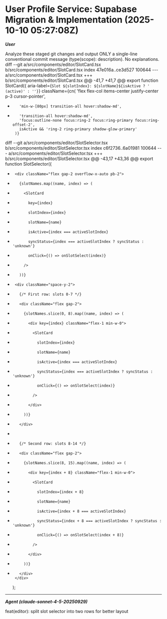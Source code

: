 <!-- Generated by SpecStory -->

# User Profile Service: Supabase Migration & Implementation (2025-10-10 05:27:08Z)

<!-- Claude Code Session 70c20cc4-3208-4764-be08-f413dfeb5ecf (2025-10-10_05-27-08Z) -->

_**User**_

Analyze these staged git changes and output ONLY a single-line conventional commit message (type(scope): description). No explanations.
diff --git a/src/components/editor/SlotCard.tsx b/src/components/editor/SlotCard.tsx
index 47e016a..ce3d527 100644
--- a/src/components/editor/SlotCard.tsx
+++ b/src/components/editor/SlotCard.tsx
@@ -41,7 +41,7 @@ export function SlotCard({
       aria-label={`Slot ${slotIndex}: ${slotName}${isActive ? ' (active)' : ''}`}
       className={cn(
         'flex flex-col items-center justify-center p-3 cursor-pointer',
-        'min-w-[80px] transition-all hover:shadow-md',
+        'transition-all hover:shadow-md',
         'focus:outline-none focus:ring-2 focus:ring-primary focus:ring-offset-2',
         isActive && 'ring-2 ring-primary shadow-glow-primary'
       )}
diff --git a/src/components/editor/SlotSelector.tsx b/src/components/editor/SlotSelector.tsx
index c6f2736..6a01981 100644
--- a/src/components/editor/SlotSelector.tsx
+++ b/src/components/editor/SlotSelector.tsx
@@ -43,17 +43,36 @@ export function SlotSelector({
         </Button>
       </div>
 
-      <div className="flex gap-2 overflow-x-auto pb-2">
-        {slotNames.map((name, index) => (
-          <SlotCard
-            key={index}
-            slotIndex={index}
-            slotName={name}
-            isActive={index === activeSlotIndex}
-            syncStatus={index === activeSlotIndex ? syncStatus : 'unknown'}
-            onClick={() => onSlotSelect(index)}
-          />
-        ))}
+      <div className="space-y-2">
+        {/* First row: slots 0-7 */}
+        <div className="flex gap-2">
+          {slotNames.slice(0, 8).map((name, index) => (
+            <div key={index} className="flex-1 min-w-0">
+              <SlotCard
+                slotIndex={index}
+                slotName={name}
+                isActive={index === activeSlotIndex}
+                syncStatus={index === activeSlotIndex ? syncStatus : 'unknown'}
+                onClick={() => onSlotSelect(index)}
+              />
+            </div>
+          ))}
+        </div>
+
+        {/* Second row: slots 8-14 */}
+        <div className="flex gap-2">
+          {slotNames.slice(8, 15).map((name, index) => (
+            <div key={index + 8} className="flex-1 min-w-0">
+              <SlotCard
+                slotIndex={index + 8}
+                slotName={name}
+                isActive={index + 8 === activeSlotIndex}
+                syncStatus={index + 8 === activeSlotIndex ? syncStatus : 'unknown'}
+                onClick={() => onSlotSelect(index + 8)}
+              />
+            </div>
+          ))}
+        </div>
       </div>
     </div>
   );


---

_**Agent (claude-sonnet-4-5-20250929)**_

feat(editor): split slot selector into two rows for better layout

